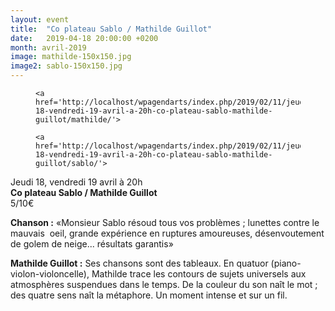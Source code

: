```yaml
---
layout: event
title:  "Co plateau Sablo / Mathilde Guillot"
date:   2019-04-18 20:00:00 +0200
month: avril-2019
image: mathilde-150x150.jpg
image2: sablo-150x150.jpg
---
```

<div id='gallery-4' class='gallery galleryid-6036 gallery-columns-3 gallery-size-thumbnail'>
  <figure class='gallery-item'> 
  
  <div class='gallery-icon landscape'>

    <a href='http://localhost/wpagendarts/index.php/2019/02/11/jeudi-18-vendredi-19-avril-a-20h-co-plateau-sablo-mathilde-guillot/mathilde/'>
</a>  </div></figure><figure class='gallery-item'> 
  
  <div class='gallery-icon landscape'>

    <a href='http://localhost/wpagendarts/index.php/2019/02/11/jeudi-18-vendredi-19-avril-a-20h-co-plateau-sablo-mathilde-guillot/sablo/'>
</a>  </div></figure>
</div>

Jeudi 18, vendredi 19 avril à 20h  
**Co plateau Sablo / Mathilde Guillot**  
5/10€

**Chanson :** «Monsieur Sablo résoud tous vos problèmes ; lunettes contre le mauvais  oeil, grande expérience en ruptures amoureuses, désenvoutement de golem de neige... résultats garantis»

**Mathilde Guillot :** Ses chansons sont des tableaux. En quatuor (piano-violon-violoncelle), Mathilde trace les contours de sujets universels aux atmosphères suspendues dans le temps. De la couleur du son naît le mot ; des quatre sens naît la métaphore. Un moment intense et sur un fil.
